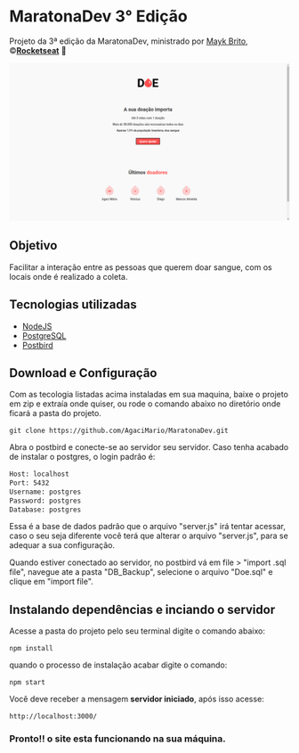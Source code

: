 # MaratonaDev 3° Edição
Projeto da 3ª edição da MaratonaDev,
ministrado por [Mayk Brito](https://github.com/maykbrito), ©[**Rocketseat**](https://rocketseat.com.br/) :rocket:

![Print 01 projeto](https://github.com/AgaciMario/MaratonaDev/blob/master/Prints%20do%20projeto/print_2.png)

## Objetivo
 Facilitar a interação entre as pessoas que querem doar sangue, com os locais onde é realizado a coleta.

## Tecnologias utilizadas
* [NodeJS](https://nodejs.org/en/download/) 
* [PostgreSQL](https://www.postgresql.org/download/)
* [Postbird](https://www.electronjs.org/apps/postbird)

## Download e Configuração
Com as tecologia listadas acima instaladas em sua maquina, baixe o projeto em zip e extraía onde quiser, ou rode o comando abaixo no diretório onde ficará a pasta do projeto.
``` 
git clone https://github.com/AgaciMario/MaratonaDev.git 
```
Abra o postbird e conecte-se ao servidor seu servidor. Caso tenha acabado de instalar o postgres, o login padrão é:
```
Host: localhost
Port: 5432
Username: postgres
Password: postgres
Database: postgres
```
Essa é a base de dados padrão que o arquivo "server.js" irá tentar acessar, caso 
o seu seja diferente você terá que alterar o arquivo "server.js", para se adequar a sua configuração.

Quando estiver conectado ao servidor, no postbird vá em file > "import .sql file", navegue ate a pasta "DB_Backup", selecione o arquivo "Doe.sql" e 
clique em "import file".

## Instalando dependências e inciando o servidor
Acesse a pasta do projeto pelo seu terminal digite o comando abaixo:
```
npm install
```
quando o processo de instalação acabar digite o comando: 
```
npm start
```
Você deve receber a mensagem **servidor iniciado**, após isso acesse:
```
http://localhost:3000/
```
### Pronto!! o site esta funcionando na sua máquina.
